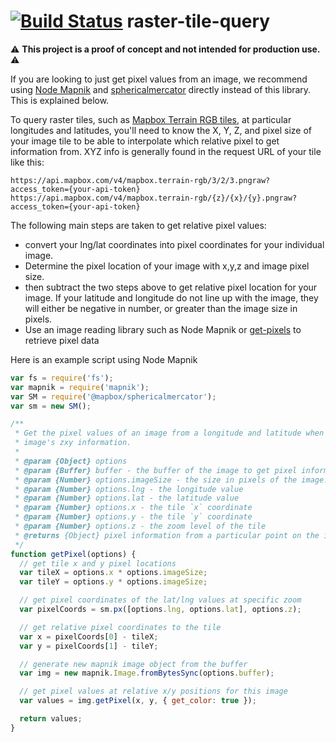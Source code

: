 [![Build Status](https://travis-ci.org/mapbox/raster-tile-query.svg?branch=master)](https://travis-ci.org/mapbox/raster-tile-query)
raster-tile-query
=================

:warning: **This project is a proof of concept and not intended for production use.** :warning:

If you are looking to just get pixel values from an image, we recommend using [Node Mapnik](http://mapnik.org/documentation/node-mapnik/) and [sphericalmercator](https://github.com/mapbox/sphericalmercator) directly instead of this library. This is explained below.

To query raster tiles, such as [Mapbox Terrain RGB tiles](https://blog.mapbox.com/global-elevation-data-6689f1d0ba65), at particular longitudes and latitudes, you'll need to know the X, Y, Z, and pixel size of your image tile to be able to interpolate which relative pixel to get information from. XYZ info is generally found in the request URL of your tile like this:

```
https://api.mapbox.com/v4/mapbox.terrain-rgb/3/2/3.pngraw?access_token={your-api-token}
https://api.mapbox.com/v4/mapbox.terrain-rgb/{z}/{x}/{y}.pngraw?access_token={your-api-token}
```

The following main steps are taken to get relative pixel values:

* convert your lng/lat coordinates into pixel coordinates for your individual image.
* Determine the pixel location of your image with x,y,z and image pixel size.
* then subtract the two steps above to get relative pixel location for your image. If your latitude and longitude do not line up with the image, they will either be negative in number, or greater than the image size in pixels.
* Use an image reading library such as Node Mapnik or [get-pixels](https://www.npmjs.com/package/get-pixels) to retrieve pixel data

Here is an example script using Node Mapnik

```JavaScript
var fs = require('fs');
var mapnik = require('mapnik');
var SM = require('@mapbox/sphericalmercator');
var sm = new SM();

/**
 * Get the pixel values of an image from a longitude and latitude when proviiding the
 * image's zxy information.
 *
 * @param {Object} options
 * @param {Buffer} buffer - the buffer of the image to get pixel information from
 * @param {Number} options.imageSize - the size in pixels of the image. It must be square. Typical values are 256 or 512
 * @param {Number} options.lng - the longitude value
 * @param {Number} options.lat - the latitude value
 * @param {Number} options.x - the tile `x` coordinate
 * @param {Number} options.y - the tile `y` coordinate
 * @param {Number} options.z - the zoom level of the tile
 * @returns {Object} pixel information from a particular point on the image
 */
function getPixel(options) {
  // get tile x and y pixel locations
  var tileX = options.x * options.imageSize;
  var tileY = options.y * options.imageSize;

  // get pixel coordinates of the lat/lng values at specific zoom
  var pixelCoords = sm.px([options.lng, options.lat], options.z);

  // get relative pixel coordinates to the tile
  var x = pixelCoords[0] - tileX;
  var y = pixelCoords[1] - tileY;

  // generate new mapnik image object from the buffer
  var img = new mapnik.Image.fromBytesSync(options.buffer);

  // get pixel values at relative x/y positions for this image
  var values = img.getPixel(x, y, { get_color: true });

  return values;
}
```
